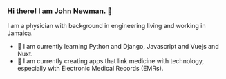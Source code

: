### Hi there! I am John Newman. 👋
I am a physician with background in engineering living and working in Jamaica.

- 🌱 I am currently learning Python and Django, Javascript and Vuejs and Nuxt.
- 🔭 I am currently creating apps that link medicine with technology, especially with Electronic Medical Records (EMRs).

<!--
**JNTNewman/JNTNewman** is a ✨ _special_ ✨ repository because its `README.md` (this file) appears on your GitHub profile.

Here are some ideas to get you started:

- 🔭 I’m currently working on ...
- 🌱 I’m currently learning ...
- 👯 I’m looking to collaborate on ...
- 🤔 I’m looking for help with ...
- 💬 Ask me about ...
- 📫 How to reach me: ...
- 😄 Pronouns: ...
- ⚡ Fun fact: ...
-->

